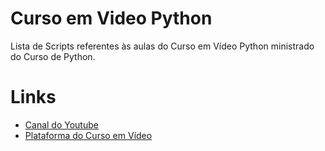 # Curso em Video Python
Lista de Scripts referentes às aulas do Curso em Vídeo Python ministrado do Curso de Python.

# Links
* [Canal do Youtube](https://www.youtube.com/watch?v=S9uPNppGsGo&list=PLvE-ZAFRgX8hnECDn1v9HNTI71veL3oW0)
* [Plataforma do Curso em Vídeo](https://www.cursoemvideo.com/cursos/)

